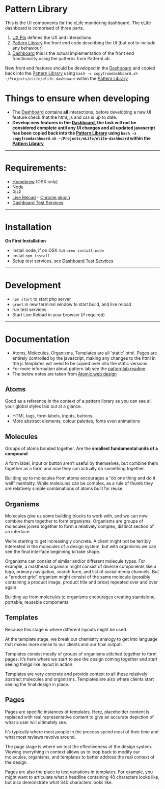 # Pattern Library

This is the UI components for the eLife monitoring dashboard. The eLife dashboard is comprised of three parts.

1. [UX Pin](https://live.uxpin.com/593d5793b51645bc5dfb5a0a5ab7629065ef1743#/pages/22041535/sitemap) defines the UX and interactions
1. [Pattern Library](https://github.com/digirati-co-uk/elife-monitoring-dashboard-frontend) the front end code describing the UI (but not to include any behaviour)
1. [Dashboard](https://github.com/elifesciences/elife-dashboard) this is the actual implementation of the front end functionality using the patterns from PatternLab.

New front end features should be developed in the [Dashboard](https://github.com/elifesciences/elife-dashboard) and copied back into the [Pattern Library](https://github.com/digirati-co-uk/elife-monitoring-dashboard-frontend) using ```bash -x copyfromdashboard.sh ~/Projects/eLife/elife-dashboard``` within the [Pattern Library](https://github.com/digirati-co-uk/elife-monitoring-dashboard-frontend) 

# Things to ensure when developing

* The [Dashboard](https://github.com/elifesciences/elife-dashboard) contains **all** interactions, before developing a new UI feature check that the html, js and css is up to date.
* **Develop new features in the [Dashboard](https://github.com/elifesciences/elife-dashboard), the task will not be considered complete until any UI changes and all updated javascript has been copied back into the [Pattern Library](https://github.com/digirati-co-uk/elife-monitoring-dashboard-frontend) using ```bash -x copyfromdashboard.sh ~/Projects/eLife/elife-dashboard``` within the [Pattern Library](https://github.com/digirati-co-uk/elife-monitoring-dashboard-frontend)** 


---

# Requirements:

* [Homebrew](http://brew.sh/) (OSX only)
* [Node](https://nodejs.org/en/)
* PHP
* [Live Reload](http://livereload.com/) - [Chrome plugin](https://chrome.google.com/webstore/detail/livereload/jnihajbhpnppcggbcgedagnkighmdlei)
* [Dashboard Test Services](https://github.com/elifesciences/elife-dashboard)

---

# Installation

**On First Installation**
* Install node, if on OSX run ```brew install node```
* Install ```npm install```
* Setup test services, see [Dashboard Test Services](https://github.com/elifesciences/elife-dashboard)


---

# Development

* ```npm start``` to start php server
* ```grunt``` in new terminal window to start build, and live reload.
* run test services.
* Start Live Reload in your browser (if required)


---

# Documentation

* Atoms, Molecules, Organisms, Templates are all 'static' html. Pages are entirely controlled by the javascript, making any changes to the html in the js templates will need to be copied over into the static versions.
* For more information about pattern lab see the [patternlab readme](patternlab-README.md)
* The below notes are taken from [Atomic web design](http://bradfrost.com/blog/post/atomic-web-design/)

## Atoms
Good as a reference in the context of a pattern library as you can see all your global styles laid out at a glance.
* HTML tags, form labels, inputs, buttons. 
* More abstract elements, colour palettes, fonts even animations

## Molecules
Groups of atoms bonded together. Are the **smallest fundamental units of a compound**

A form label, input or button aren’t useful by themselves, but combine them together as a form and now they can actually do something together.

Building up to molecules from atoms encourages a “do one thing and do it well” mentality. While molecules can be complex, as a rule of thumb they are relatively simple combinations of atoms built for reuse.

## Organisms
Molecules give us some building blocks to work with, and we can now combine them together to form organisms. Organisms are groups of molecules joined together to form a relatively complex, distinct section of an interface.

We’re starting to get increasingly concrete. A client might not be terribly interested in the molecules of a design system, but with organisms we can see the final interface beginning to take shape.

Organisms can consist of similar and/or different molecule types. For example, a masthead organism might consist of diverse components like a logo, primary navigation, search form, and list of social media channels. But a “product grid” organism might consist of the same molecule (possibly containing a product image, product title and price) repeated over and over again.

Building up from molecules to organisms encourages creating standalone, portable, reusable components.

## Templates
Because this stage is where different layouts might be used. 

At the template stage, we break our chemistry analogy to get into language that makes more sense to our clients and our final output. 

Templates consist mostly of groups of organisms stitched together to form pages. It’s here where we start to see the design coming together and start seeing things like layout in action.

Templates are very concrete and provide context to all these relatively abstract molecules and organisms. Templates are also where clients start seeing the final design in place. 

## Pages
Pages are specific instances of templates. Here, placeholder content is replaced with real representative content to give an accurate depiction of what a user will ultimately see.

It’s typically where most people in the process spend most of their time and what most reviews revolve around.

The page stage is where we test the effectiveness of the design system. Viewing everything in context allows us to loop back to modify our molecules, organisms, and templates to better address the real context of the design.

Pages are also the place to test variations in templates. For example, you might want to articulate what a headline containing 40 characters looks like, but also demonstrate what 340 characters looks like. 

